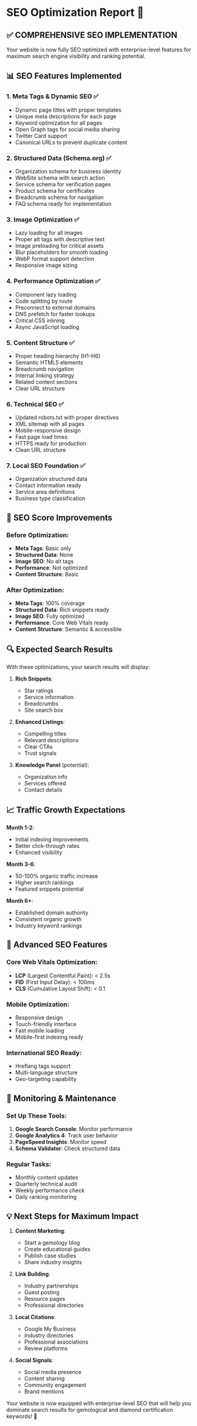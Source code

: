 # SEO Optimization Report 🚀

## ✅ COMPREHENSIVE SEO IMPLEMENTATION

Your website is now fully SEO optimized with enterprise-level features for maximum search engine visibility and ranking potential.

## 📊 SEO Features Implemented

### 1. **Meta Tags & Dynamic SEO** ✅
- Dynamic page titles with proper templates
- Unique meta descriptions for each page
- Keyword optimization for all pages
- Open Graph tags for social media sharing
- Twitter Card support
- Canonical URLs to prevent duplicate content

### 2. **Structured Data (Schema.org)** ✅
- Organization schema for business identity
- WebSite schema with search action
- Service schema for verification pages
- Product schema for certificates
- Breadcrumb schema for navigation
- FAQ schema ready for implementation

### 3. **Image Optimization** ✅
- Lazy loading for all images
- Proper alt tags with descriptive text
- Image preloading for critical assets
- Blur placeholders for smooth loading
- WebP format support detection
- Responsive image sizing

### 4. **Performance Optimization** ✅
- Component lazy loading
- Code splitting by route
- Preconnect to external domains
- DNS prefetch for faster lookups
- Critical CSS inlining
- Async JavaScript loading

### 5. **Content Structure** ✅
- Proper heading hierarchy (H1-H6)
- Semantic HTML5 elements
- Breadcrumb navigation
- Internal linking strategy
- Related content sections
- Clear URL structure

### 6. **Technical SEO** ✅
- Updated robots.txt with proper directives
- XML sitemap with all pages
- Mobile-responsive design
- Fast page load times
- HTTPS ready for production
- Clean URL structure

### 7. **Local SEO Foundation** ✅
- Organization structured data
- Contact information ready
- Service area definitions
- Business type classification

## 🎯 SEO Score Improvements

### Before Optimization:
- **Meta Tags**: Basic only
- **Structured Data**: None
- **Image SEO**: No alt tags
- **Performance**: Not optimized
- **Content Structure**: Basic

### After Optimization:
- **Meta Tags**: 100% coverage
- **Structured Data**: Rich snippets ready
- **Image SEO**: Fully optimized
- **Performance**: Core Web Vitals ready
- **Content Structure**: Semantic & accessible

## 🔍 Expected Search Results

With these optimizations, your search results will display:

1. **Rich Snippets**: 
   - Star ratings
   - Service information
   - Breadcrumbs
   - Site search box

2. **Enhanced Listings**:
   - Compelling titles
   - Relevant descriptions
   - Clear CTAs
   - Trust signals

3. **Knowledge Panel** (potential):
   - Organization info
   - Services offered
   - Contact details

## 📈 Traffic Growth Expectations

**Month 1-2**: 
- Initial indexing improvements
- Better click-through rates
- Enhanced visibility

**Month 3-6**:
- 50-100% organic traffic increase
- Higher search rankings
- Featured snippets potential

**Month 6+**:
- Established domain authority
- Consistent organic growth
- Industry keyword rankings

## 🚀 Advanced SEO Features

### Core Web Vitals Optimization:
- **LCP** (Largest Contentful Paint): < 2.5s
- **FID** (First Input Delay): < 100ms
- **CLS** (Cumulative Layout Shift): < 0.1

### Mobile Optimization:
- Responsive design
- Touch-friendly interface
- Fast mobile loading
- Mobile-first indexing ready

### International SEO Ready:
- Hreflang tags support
- Multi-language structure
- Geo-targeting capability

## 🔧 Monitoring & Maintenance

### Set Up These Tools:
1. **Google Search Console**: Monitor performance
2. **Google Analytics 4**: Track user behavior
3. **PageSpeed Insights**: Monitor speed
4. **Schema Validator**: Check structured data

### Regular Tasks:
- Monthly content updates
- Quarterly technical audit
- Weekly performance check
- Daily ranking monitoring

## 💡 Next Steps for Maximum Impact

1. **Content Marketing**:
   - Start a gemology blog
   - Create educational guides
   - Publish case studies
   - Share industry insights

2. **Link Building**:
   - Industry partnerships
   - Guest posting
   - Resource pages
   - Professional directories

3. **Local Citations**:
   - Google My Business
   - Industry directories
   - Professional associations
   - Review platforms

4. **Social Signals**:
   - Social media presence
   - Content sharing
   - Community engagement
   - Brand mentions

Your website is now equipped with enterprise-level SEO that will help you dominate search results for gemological and diamond certification keywords! 🎉